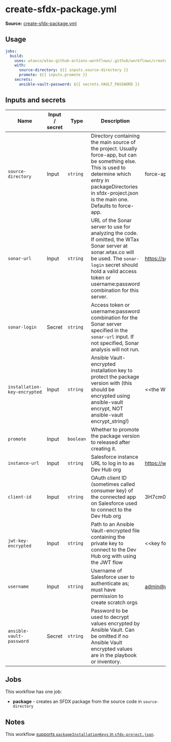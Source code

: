 # create-sfdx-package.yml

**Source:** [create-sfdx-package.yml](../.github/workflows/create-sfdx-package.yml)

## Usage

```yaml
jobs:
  build:
    uses: wtaxco/wtax-github-actions-workflows/.github/workflows/create-sfdx-package.yml@testing
    with:
      source-directory: ${{ inputs.source-directory }}
      promote: ${{ inputs.promote }}
    secrets:
      ansible-vault-password: ${{ secrets.VAULT_PASSWORD }}
```

## Inputs and secrets

| Name                         | Input / secret | Type      | Description                                                                                                                                                                                                                         | Default                                                                               |
|------------------------------|----------------|-----------|-------------------------------------------------------------------------------------------------------------------------------------------------------------------------------------------------------------------------------------|---------------------------------------------------------------------------------------|
| `source-directory`           | Input          | `string`  | Directory containing the main source of the project. Usually force-app, but can be something else. This is used to determine which entry in packageDirectories in sfdx-project.json is the main one. Defaults to force-app.         | force-app                                                                             |
| `sonar-url`                  | Input          | `string`  | URL of the Sonar server to use for analyzing the code. If omitted, the WTax Sonar server at sonar.wtax.co will be used. The `sonar-login` secret should hold a valid access token or username:password combination for this server. | https://sonar.wtax.co                                                                 |
| `sonar-login`                | Secret         | `string`  | Access token or username:password combination for the Sonar server specified in the `sonar-url` input. If not specified, Sonar analysis will not run.                                                                               |
| `installation-key-encrypted` | Input          | `string`  | Ansible Vault-encrypted installation key to protect the package version with (this should be encrypted using ansible-vault encrypt, NOT ansible-vault encrypt_string!)                                                              | \<\<the WTax default package installation key>>                                       |
| `promote`                    | Input          | `boolean` | Whether to promote the package version to released after creating it.                                                                                                                                                               |                                                                                       |
| `instance-url`               | Input          | `string`  | Salesforce instance URL to log in to as Dev Hub org                                                                                                                                                                                 | https://wtax.my.salesforce.com                                                        |
| `client-id`                  | Input          | `string`  | OAuth client ID (sometimes called consumer key) of the connected app on Salesforce used to connect to the Dev Hub org                                                                                                               | 3H7cm0QedwevwtVKpSJ4PXeI7kvPanBgB3qK0sBU06E5MSMka3xqeg9JETRkx8Z8PQxuZkUvlMJH10MQ8A9uw |
| `jwt-key-encrypted`          | Input          | `string`  | Path to an Ansible Vault-encrypted file containing the private key to connect to the Dev Hub org with using the JWT flow                                                                                                            | \<\<key for the connected app identified by client-id>>                               |
| `username`                   | Input          | `string`  | Username of Salesforce user to authenticate as; must have permission to create scratch orgs                                                                                                                                         | admin@wtax.prod                                                                       |
| `ansible-vault-password`     | Secret         | `string`  | Password to be used to decrypt values encrypted by Ansible Vault. Can be omitted if no Ansible Vault encrypted values are in the playbook or inventory.                                                                             |                                                                                       |

## Jobs

This workflow has one job:
- **package** - creates an SFDX package from the source code in `source-directory`

## Notes

This workflow [supports `packageInstallationKeys` in `sfdx-project.json`](packageInstallationKeys.md).